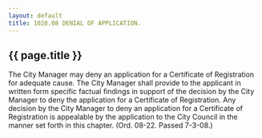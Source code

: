 ```yaml
---
layout: default 
title: 1028.08 DENIAL OF APPLICATION.
---
```


{{ page.title }}
----------------

The City Manager may deny an application for a Certificate of
Registration for adequate cause. The City Manager shall provide to the
applicant in written form specific factual findings in support of the
decision by the City Manager to deny the application for a Certificate
of Registration. Any decision by the City Manager to deny an application
for a Certificate of Registration is appealable by the application to
the City Council in the manner set forth in this chapter. (Ord. 08-22.
Passed 7-3-08.)
